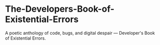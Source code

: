 # The-Developers-Book-of-Existential-Errors
A poetic anthology of code, bugs, and digital despair — Developer's Book of Existential Errors.
